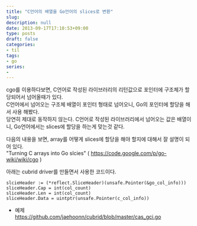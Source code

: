 ```yaml
---
title: "C언어의 배열을 Go언어의 slices로 변환"
slug: 
description: null
date: 2013-09-17T17:10:53+09:00
type: posts
draft: false 
categories:
- til 
tags:
- go
series:
-
---
```


cgo를 이용하다보면, C언어로 작성된 라이브러리의 리턴값으로 포인터에 구조체가 할당되어서 넘어올때가 있다.  
C언어에서 넘어오는 구조체 배열이 포인터 형태로 넘어오니, Go의 포인터에 할당을 해서 사용 해봤다.  
당연히 제대로 동작하지 않는다. C언어로 작성된 라이브러리에서 넘어오는 값은 배열이니, Go언어에서는 slices에 할당을 하는게 맞는것 같다.     

다음의 내용을 보면, array를 어떻게 slices에 할당을 해야 할지에 대해서 잘 설명이 되어 있다.  
"Turning C arrays into Go slcies" ( https://code.google.com/p/go-wiki/wiki/cgo )  

아래는 cubrid driver를 만들면서 사용한 코드이다.

```
slcieHeader := (*reflect.SliceHeader)(unsafe.Pointer(&go_col_info)))
sliceHeader.Cap = int(col_count)
sliceHeader.Len = int(col_count)
sliceHeader.Data = uintptr(unsafe.Pointer(c_col_info))
```

* 예제  
https://github.com/jaehoonn/cubrid/blob/master/cas_gci.go
